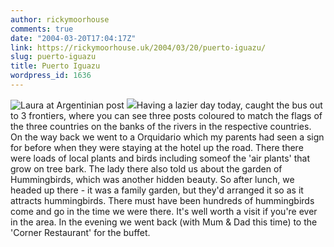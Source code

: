 ```yaml
---
author: rickymoorhouse
comments: true
date: "2004-03-20T17:04:17Z"
link: https://rickymoorhouse.uk/2004/03/20/puerto-iguazu/
slug: puerto-iguazu
title: Puerto Iguazu
wordpress_id: 1636
---
```


![Laura at Argentinian post](/resize.asp?width=200&path=/ricky/blogfiles/3f-AR.jpg)
![](/resize.asp?width=150&path=/ricky/blogfiles/hummingbird.jpg)Having a lazier day today, caught the bus out to 3 frontiers, where you can see three posts coloured to match the flags of the three countries on the banks of the rivers in the respective countries. On the way back we went to a Orquidario which my parents had seen a sign for before when they were staying at the hotel up the road. There there were loads of local plants and birds including someof the 'air plants' that grow on tree bark. The lady there also told us about the garden of Hummingbirds, which was another hidden beauty. So after lunch, we headed up there - it was a family garden, but they'd arranged it so as it attracts hummingbirds. There must have been hundreds of hummingbirds come and go in the time we were there. It's well worth a visit if you're ever in the area. In the evening we went back (with Mum & Dad this time) to the 'Corner Restaurant' for the buffet.
